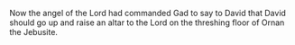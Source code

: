 Now the angel of the Lord had commanded Gad to say to David that David should go up and raise an altar to the Lord on the threshing floor of Ornan the Jebusite.
